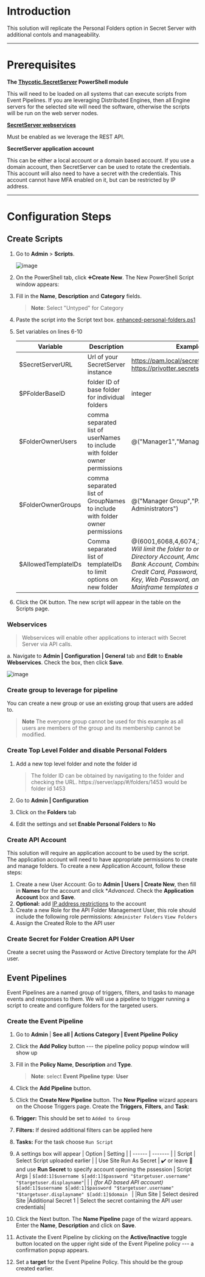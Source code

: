 # Introduction
This solution will replicate the Personal Folders option in Secret Server with additional contols and manageability. 

---
# Prerequisites 

**The [Thycotic.SecretServer](https://github.com/thycotic-ps/thycotic.secretserver) PowerShell module**

This will need to be loaded on all systems that can execute scripts from Event Pipelines. If you are leveraging Distributed Engines, then all Engine servers for the selected site will need the software, otherwise the scripts will be run on the web server nodes.

**[SecretServer webservices](https://docs.thycotic.com/ss/11.1.0/webservices/enabling-webservices/index.md)**

Must be enabled as we leverage the REST API.

**SecretServer application account**

This can be either a local account or a domain based account. If you use a domain account, then SecretServer can be used to rotate the credentials. This account will also need to have a secret with the credentials. This account cannot have MFA enabled on it, but can be restricted by IP address. 

---
# Configuration Steps

## Create Scripts

1. Go to **Admin** \> **Scripts**.

    ![image](https://user-images.githubusercontent.com/9537950/108251572-8ee47e80-7125-11eb-8eac-0d000b12fde2.png)

1. On the PowerShell tab, click :heavy_plus_sign:**Create New**. The New PowerShell Script window appears:
1. Fill in the **Name**, **Description** and **Category** fields.
    > **Note**: Select "Untyped" for Category
1. Paste the script into the Script text box. [enhanced-personal-folders.ps1](enhanced-personal-folders.ps1)
1. Set variables on lines 6-10

    | Variable | Description | Example |
    | -------- | ----------- | ------- |
    $SecretServerURL | Url of your SecretServer instance | https://pam.local/secretserver  https://privotter.secretservercloud.com/ |
    $PFolderBaseID | folder ID of base folder for individual folders | integer
    $FolderOwnerUsers | comma separated list of userNames to include with folder owner permissions | @("Manager1","Manager2")
    $FolderOwnerGroups | comma separated list of GroupNames to include with folder owner permissions | @("Manager Group","PAM Administrators")
    $AllowedTemplateIDs | Comma separated list of templateIDs to limit options on new folder | @(6001,6068,4,6074,2,6081,9,6030) *Will limit the folder to only have Active Directory Account, Amazon IAM Key, Bank Account, Combination Lock, Credit Card, Password, Product License Key, Web Password, and z/OS Mainframe templates available*

1. Click the OK button. The new script will appear in the table on the Scripts page.

### Webservices

> Webservices will enable other applications to interact with Secret
> Server via API calls.

a.  Navigate to **Admin \| Configuration \| General** tab and **Edit** to **Enable Webservices**. Check the box, then click **Save**.

![image](https://user-images.githubusercontent.com/9537950/108111924-698f3c00-7063-11eb-828f-703e280ffd1b.png)

### Create group to leverage for pipeline

You can create a new group or use an existing group that users are added to. 
>**Note** The everyone group cannot be used for this example as all users are members of the group and its membership cannot be modified. 

### Create Top Level Folder and disable Personal Folders

1. Add a new top level folder and note the folder id
    > The folder ID can be obtained by navigating to the folder and checking the URL. https://server/app/#/folders/1453 would be folder id 1453

1. Go to **Admin \| Configuration**
1. Click on the **Folders** tab
1. Edit the settings and set **Enable Personal Folders** to **No**

### Create API Account

This solution will require an application account to be used by the script. The application account will need to have appropriate permissions to create and manage folders. To create a new Application Account, follow these steps:

1. Create a new User Account: Go to **Admin \| Users \| Create New**, then fill in **Names** for the account and click **Advanced*. Check the **Application Account** box and **Save**.
1. **Optional:** add [IP address restrictions](https://docs.thycotic.com/ss/11.1.0/admin/encryption-and-security/restricting-ip-addresses/index.md) to the account
1. Create a new Role for the API Folder Management User, this role should include the following role permissions: `Administer Folders` `View Folders`
1. Assign the Created Role to the API user

### Create Secret for Folder Creation API User

Create a secret using the Password or Active Directory template for the API user. 


## Event Pipelines

Event Pipelines are a named group of triggers, filters, and tasks to manage events and responses to them. We will use a pipeline to trigger running a script to create and configure folders for the targeted users. 

### Create the Event Pipeline

1.  Go to **Admin** \| **See all \| Actions Category \| Event Pipeline Policy**
1.  Click the **Add Policy** button --- the pipeline policy popup window will show up
1.  Fill in the **Policy Name**, **Description** and **Type**.

    > **Note**: select **Event Pipeline type**: **User**

1.  Click the **Add Pipeline** button.
1.  Click the **Create New Pipeline** button. The **New Pipeline** wizard appears on the Choose Triggers page. Create the **Triggers**, **Filters**, and **Task**:

1. **Trigger:** This should be set to `Added to Group`
1. **Filters:** If desired additional filters can be applied here
1. **Tasks:** For the task choose `Run Script` 

1.  A settings box will appear
    | Option | Setting |
    | ------ | ------- |
    | Script | Select Script uploaded earlier |
    | Use Site Run As Secret | :heavy_check_mark: or leave :black_square_button: and use **Run Secret** to specify account opening the pssession
    | Script Args | `$[add:1]$username $[add:1]$password "$targetuser.username" "$targetuser.displayname"`|
    | | *(for AD based API account)*  `$[add:1]$username $[add:1]$password "$targetuser.username" "$targetuser.displayname" $[add:1]$domain ` |
    |Run Site | Select desired Site
    |Additional Secret 1 | Select the secret containing the API user credentials| 


1. Click the Next button. The **Name Pipeline** page of the wizard appears. Enter the **Name**, **Description** and click on **Save**.
1. Activate the Event Pipeline by clicking on the **Active/Inactive** toggle button located on the upper right side of the Event Pipeline policy --- a confirmation popup appears.
1. Set a **target** for the Event Pipeline Policy. This should be the group created earlier. 
